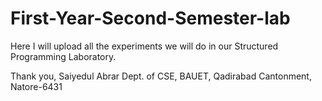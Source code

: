 # First-Year-Second-Semester-lab
Here I will upload all the experiments we will do in our Structured Programming Laboratory.

Thank you,
Saiyedul Abrar
Dept. of CSE, BAUET, Qadirabad Cantonment, Natore-6431
